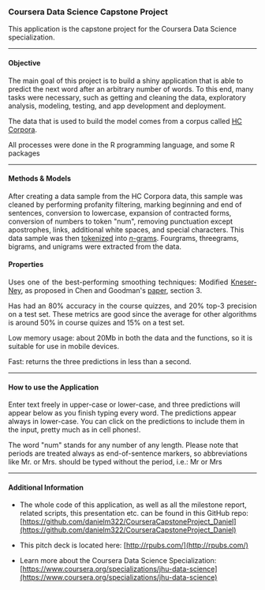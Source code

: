 ### Coursera Data Science Capstone Project


This application is the capstone project for the Coursera Data Science specialization.

******

#### Objective

The main goal of this project is to build a shiny application that is able to predict the next word after an arbitrary number of words. To this end, many tasks were necessary, such as getting and cleaning the data, exploratory analysis, modeling, testing, and app development and deployment.

The data that is used to build the model comes from a corpus called [HC Corpora](http://www.corpora.heliohost.org/). 

All processes were done in the R programming language, and some R packages

******

#### Methods & Models

After creating a data sample from the HC Corpora data, this sample was cleaned by performing profanity filtering, marking beginning and end of sentences, conversion to lowercase, expansion of contracted forms, conversion of numbers to token "num", removing punctuation except apostrophes, links, additional white spaces, and special characters.
This data sample was then [tokenized](http://en.wikipedia.org/wiki/Tokenization_%28lexical_analysis%29) into [*n*-grams](http://en.wikipedia.org/wiki/N-gram). Fourgrams, threegrams, bigrams, and unigrams were extracted from the data.

#### Properties
<p align='justify'>Uses one of the best-performing smoothing techniques: Modified <a href="https://en.wikipedia.org/wiki/Kneser%E2%80%93Ney_smoothing"> Kneser-Ney</a>, as proposed in Chen and Goodman's <a href="https://dash.harvard.edu/bitstream/handle/1/25104739/tr-10-98.pdf?sequence=1"> paper</a>, section 3.</p>

<p align='justify'>Has had an 80% accuracy in the course quizzes, and 20% top-3 precision on a test set. These metrics are good since the average for other algorithms is around 50% in course quizes and 15% on a test set.</p>
Low memory usage: about 20Mb in both the data and the functions, so it is suitable for use in mobile devices.</p>
<p align='justify'>Fast: returns the three predictions in less than a second.</p>

******

#### How to use the Application

Enter text freely in upper-case or lower-case, and three predictions will appear below as you finish typing every word. The predictions appear always in lower-case. You can click on the predictions to include them in the input, pretty much as in cell phones!. 

The word "num" stands for any number of any length. Please note that periods are treated always as end-of-sentence markers, so abbreviations like Mr. or Mrs. should be typed without the period, i.e.: Mr or Mrs

******

#### Additional Information

* The whole code of this application, as well as all the milestone report, related scripts, this presentation  etc. can be found in this GitHub repo: [https://github.com/danielm322/CourseraCapstoneProject_Daniel](https://github.com/danielm322/CourseraCapstoneProject_Daniel)

* This pitch deck is located here: [http://rpubs.com/](http://rpubs.com/)

* Learn more about the Coursera Data Science Specialization: [https://www.coursera.org/specializations/jhu-data-science](https://www.coursera.org/specializations/jhu-data-science)
